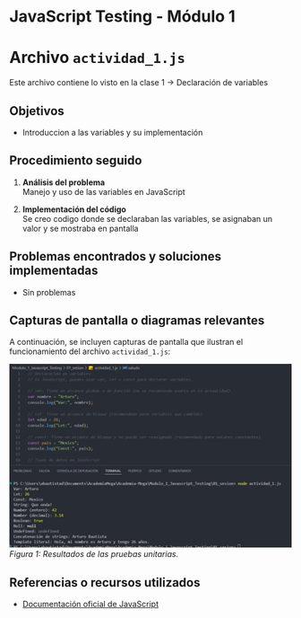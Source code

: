# JavaScript Testing - Módulo 1


# Archivo `actividad_1.js`

Este archivo contiene lo visto en la clase 1 -> Declaración de variables

## Objetivos 

- Introduccion a las variables y su implementación

## Procedimiento seguido

1. **Análisis del problema**  
   Manejo y uso de las variables en JavaScript

2. **Implementación del código**  
    Se creo codigo donde se declaraban las variables, se asignaban un valor y se mostraba en pantalla


## Problemas encontrados y soluciones implementadas

- Sin problemas

## Capturas de pantalla o diagramas relevantes

A continuación, se incluyen capturas de pantalla que ilustran el funcionamiento del archivo `actividad_1.js`:

![Salida de pruebas](Capturas/img.png)  
*Figura 1: Resultados de las pruebas unitarias.*

## Referencias o recursos utilizados

- [Documentación oficial de JavaScript](https://developer.mozilla.org/es/docs/Web/JavaScript)


